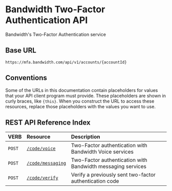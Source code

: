 # Bandwidth Two-Factor Authentication API

Bandwidth's Two-Factor Authentication service

## Base URL
`https://mfa.bandwidth.com/api/v1/accounts/{accountId}`

## Conventions
Some of the URLs in this documentation contain placeholders for values that your API client program must provide. These placeholders are shown in curly braces, like `{this}`. When you construct the URL to access these resources, replace those placeholders with the values you want to use.

## REST API Reference Index

| VERB                           | Resource                               | Description                                                 |
|:-------------------------------|:---------------------------------------|:------------------------------------------------------------|
| <code class="post">POST</code> | [`/code/voice`](code/voice.md)         | Two-Factor authentication with Bandwidth Voice services     |
| <code class="post">POST</code> | [`/code/messaging`](code/messaging.md) | Two-Factor authentication with Bandwidth messaging services |
| <code class="post">POST</code> | [`/code/verify`](code/verify.md)       | Verify a previously sent two-factor authentication code     |
